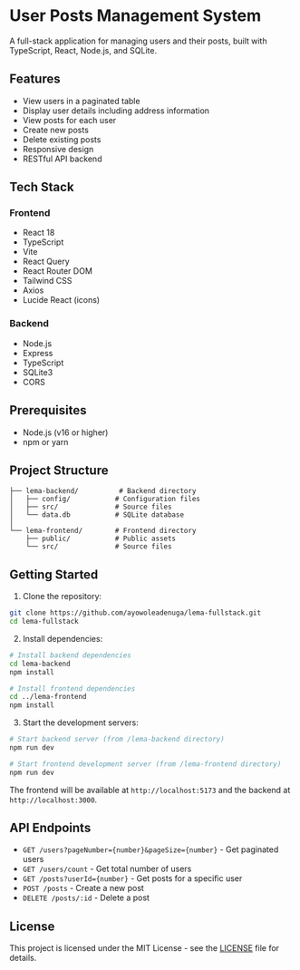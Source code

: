 # User Posts Management System

A full-stack application for managing users and their posts, built with TypeScript, React, Node.js, and SQLite.

## Features

- View users in a paginated table
- Display user details including address information
- View posts for each user
- Create new posts
- Delete existing posts
- Responsive design
- RESTful API backend

## Tech Stack

### Frontend

- React 18
- TypeScript
- Vite
- React Query
- React Router DOM
- Tailwind CSS
- Axios
- Lucide React (icons)

### Backend

- Node.js
- Express
- TypeScript
- SQLite3
- CORS

## Prerequisites

- Node.js (v16 or higher)
- npm or yarn

## Project Structure

```
├── lema-backend/          # Backend directory
│   ├── config/           # Configuration files
│   ├── src/              # Source files
│   └── data.db           # SQLite database
│
└── lema-frontend/        # Frontend directory
    ├── public/           # Public assets
    └── src/              # Source files
```

## Getting Started

1. Clone the repository:

```bash
git clone https://github.com/ayowoleadenuga/lema-fullstack.git
cd lema-fullstack
```

2. Install dependencies:

```bash
# Install backend dependencies
cd lema-backend
npm install

# Install frontend dependencies
cd ../lema-frontend
npm install
```

3. Start the development servers:

```bash
# Start backend server (from /lema-backend directory)
npm run dev

# Start frontend development server (from /lema-frontend directory)
npm run dev
```

The frontend will be available at `http://localhost:5173` and the backend at `http://localhost:3000`.

## API Endpoints

- `GET /users?pageNumber={number}&pageSize={number}` - Get paginated users
- `GET /users/count` - Get total number of users
- `GET /posts?userId={number}` - Get posts for a specific user
- `POST /posts` - Create a new post
- `DELETE /posts/:id` - Delete a post

## License

This project is licensed under the MIT License - see the [LICENSE](LICENSE) file for details.
